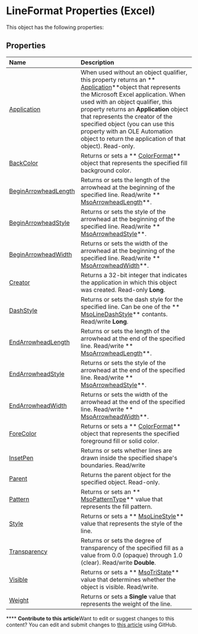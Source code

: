 
# LineFormat Properties (Excel)
This object has the following properties:

## Properties



|**Name**|**Description**|
|:-----|:-----|
| [Application](c90f22c9-b9e5-a91c-23fb-3301b709000a.md)|When used without an object qualifier, this property returns an  ** [Application](19b73597-5cf9-4f56-8227-b5211f657f6f.md)**object that represents the Microsoft Excel application. When used with an object qualifier, this property returns an  **Application** object that represents the creator of the specified object (you can use this property with an OLE Automation object to return the application of that object). Read-only.|
| [BackColor](d0afc912-f982-24f2-f82d-829d410d51cf.md)|Returns or sets a  ** [ColorFormat](9bb6bc1f-9886-d290-a336-068f84cad1a9.md)** object that represents the specified fill background color.|
| [BeginArrowheadLength](7116965a-601c-46b5-9cb6-6cd339cccb80.md)|Returns or sets the length of the arrowhead at the beginning of the specified line. Read/write  ** [MsoArrowheadLength](e39957f3-ffdd-17fe-dc60-1c3f8c5b14ce.md)**.|
| [BeginArrowheadStyle](5f327e3f-d6bf-9709-e6bb-7be7f701899b.md)|Returns or sets the style of the arrowhead at the beginning of the specified line. Read/write  ** [MsoArrowheadStyle](e598631e-dad9-649b-767b-99e7e7ea83da.md)**.|
| [BeginArrowheadWidth](82d9b8fe-4aa5-3292-f792-c14332c2103d.md)|Returns or sets the width of the arrowhead at the beginning of the specified line. Read/write  ** [MsoArrowheadWidth](7183f2e0-7431-170b-f4e7-3f8737017ed8.md)**.|
| [Creator](afcb3c96-048f-e105-6c05-6bf455972284.md)|Returns a 32-bit integer that indicates the application in which this object was created. Read-only  **Long**.|
| [DashStyle](b1a6f135-ca68-5399-9156-3044e99bf3ab.md)|Returns or sets the dash style for the specified line. Can be one of the  ** [MsoLineDashStyle](aba7f9d7-1689-c4a8-3b1e-e8dfb4a81d44.md)** contants. Read/write **Long**.|
| [EndArrowheadLength](e6dd340b-9732-db7e-2efb-7003bca0aea6.md)|Returns or sets the length of the arrowhead at the end of the specified line. Read/write  ** [MsoArrowheadLength](e39957f3-ffdd-17fe-dc60-1c3f8c5b14ce.md)**.|
| [EndArrowheadStyle](0d9eaff5-3ebc-572c-e188-d39848fa9bd2.md)|Returns or sets the style of the arrowhead at the end of the specified line. Read/write  ** [MsoArrowheadStyle](e598631e-dad9-649b-767b-99e7e7ea83da.md)**.|
| [EndArrowheadWidth](12148fae-ede6-9b05-9283-710f2bb68bbf.md)|Returns or sets the width of the arrowhead at the end of the specified line. Read/write  ** [MsoArrowheadWidth](7183f2e0-7431-170b-f4e7-3f8737017ed8.md)**.|
| [ForeColor](f7ba03c1-598e-3ee7-0ff6-e1d2446aba14.md)|Returns or sets a  ** [ColorFormat](9bb6bc1f-9886-d290-a336-068f84cad1a9.md)** object that represents the specified foreground fill or solid color.|
| [InsetPen](7a9999ad-b3a5-bae5-e068-8d85cab5ecb5.md)|Returns or sets whether lines are drawn inside the specified shape's boundaries. Read/write|
| [Parent](7451f055-1c12-db15-15c4-7941b019f0c9.md)|Returns the parent object for the specified object. Read-only.|
| [Pattern](2485a32b-422c-fc99-df19-05e23925579c.md)|Returns or sets an  ** [MsoPatternType](2485a32b-422c-fc99-df19-05e23925579c.md)** value that represents the fill pattern.|
| [Style](d01ce275-e47c-d7ce-c9a7-01f70badb244.md)|Returns or sets a  ** [MsoLineStyle](888c4d9c-a20d-f71a-faa9-8ea0275efd4e.md)** value that represents the style of the line.|
| [Transparency](d2188be7-6720-46f6-9b09-33ea52507c7c.md)|Returns or sets the degree of transparency of the specified fill as a value from 0.0 (opaque) through 1.0 (clear). Read/write  **Double**.|
| [Visible](a1b3d690-b6aa-7204-51a9-e0f80bf55b8d.md)|Returns or sets a  ** [MsoTriState](2036cfc9-be7d-e05c-bec7-af05e3c3c515.md)** value that determines whether the object is visible. Read/write.|
| [Weight](e875fbac-10a5-4285-3565-0b9f05c83d42.md)|Returns or sets a  **Single** value that represents the weight of the line.|

****   **Contribute to this article**Want to edit or suggest changes to this content? You can edit and submit changes to  [this article](https://github.com/jhershey00/VBA_Excel_Test/OpenXMLCon/articles/1dda7bb0-9644-4fa7-9e93-2bec4ece64eb.md) using GitHub.

